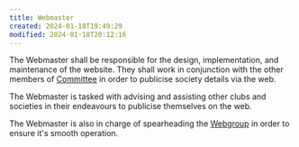 ```yaml
---
title: Webmaster
created: 2024-01-18T19:49:29
modified: 2024-01-18T20:12:16
---
```


The Webmaster shall be responsible for the design, implementation, and maintenance of the website. They shall work in conjunction with the other members of [Committee](Committee.md) in order to publicise society details via the web.

The Webmaster is tasked with advising and assisting other clubs and societies in their endeavours to publicise themselves on the web.

The Webmaster is also in charge of spearheading the [Webgroup](../../webgroup/Webgroup.md) in order to ensure it's smooth operation.
